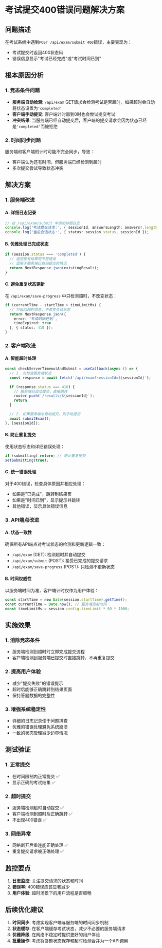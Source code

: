# 考试提交400错误问题解决方案

## 问题描述

在考试系统中遇到`POST /api/exam/submit 400`错误，主要表现为：
- 考试提交时返回400状态码
- 错误信息显示"考试已经完成"或"考试时间已到"

## 根本原因分析

### 1. 竞态条件问题
- **服务端自动检测**: `/api/exam` GET请求会检测考试是否超时，如果超时会自动将状态设置为`'completed'`
- **客户端手动提交**: 客户端计时器到0时也会尝试提交考试
- **冲突结果**: 当服务端已经自动提交后，客户端的提交请求会因为状态已经是`'completed'`而被拒绝

### 2. 时间同步问题
服务端和客户端的计时可能不完全同步，导致：
- 客户端认为还有时间，但服务端已经检测到超时
- 多次提交尝试导致状态冲突

## 解决方案

### 1. 服务端改进

#### A. 详细日志记录
```typescript
// 在 /api/exam/submit 中添加详细日志
console.log('考试提交请求:', { sessionId, answersLength: answers?.length });
console.log('当前会话状态:', { status: session.status, sessionId });
```

#### B. 优雅处理已完成状态
```typescript
if (session.status === 'completed') {
  // 返回现有结果而不是错误
  // 适用于服务端已自动提交的情况
  return NextResponse.json(existingResult);
}
```

#### C. 避免重复状态更新
在 `/api/exam/save-progress` 中只检测超时，不改变状态：
```typescript
if (currentTime - startTime > timeLimitMs) {
  // 只返回超时信息，不改变会话状态
  return NextResponse.json({ 
    error: '考试时间已到',
    timeExpired: true 
  }, { status: 410 });
}
```

### 2. 客户端改进

#### A. 智能超时处理
```typescript
const checkServerTimeoutAndSubmit = useCallback(async () => {
  // 1. 先检查服务端状态
  const response = await fetch(`/api/exam?sessionId=${sessionId}`);
  
  if (response.status === 410) {
    // 服务端已自动提交，直接跳转
    router.push(`/results/${sessionId}`);
    return;
  }
  
  // 2. 如果服务端未自动提交，则手动提交
  await submitExam();
}, [sessionId]);
```

#### B. 防止重复提交
使用状态标志和详细错误处理：
```typescript
if (submitting) return; // 防止重复提交
setSubmitting(true);
```

#### C. 统一错误处理
对于400错误，检查具体原因并相应处理：
- 如果是"已完成"，跳转到结果页
- 如果是"时间已到"，显示提示并跳转
- 其他错误，显示具体错误信息

### 3. API端点改进

#### A. 状态一致性
确保所有API端点对考试状态的检测和更新逻辑一致：
- `/api/exam` (GET): 检测超时并自动提交
- `/api/exam/submit` (POST): 接受已完成的提交请求
- `/api/exam/save-progress` (POST): 只检测不更新状态

#### B. 时间权威性
以服务端时间为准，客户端计时仅作为用户体验：
```typescript
const startTime = new Date(session.startTime).getTime();
const currentTime = Date.now(); // 服务端当前时间
const timeLimitMs = session.config.timeLimit * 60 * 1000;
```

## 实施效果

### 1. 消除竞态条件
- 服务端检测到超时时立即完成提交流程
- 客户端检测到服务端已提交时直接跳转，不再重复提交

### 2. 提高用户体验
- 减少"提交失败"的错误提示
- 超时后能够正确跳转到结果页面
- 保持答题数据的完整性

### 3. 增强系统稳定性
- 详细的日志记录便于问题排查
- 优雅的错误处理避免系统崩溃
- 一致的状态管理减少边界情况

## 测试验证

### 1. 正常提交
- 在时间限制内正常提交 ✅
- 显示正确的考试结果 ✅

### 2. 超时提交
- 服务端检测超时自动提交 ✅
- 客户端检测到超时后正确跳转 ✅
- 不出现400错误 ✅

### 3. 网络异常
- 网络断开后重连能正确处理 ✅
- 重复提交请求被正确处理 ✅

## 监控要点

1. **日志监控**: 关注提交请求的状态和时间
2. **错误率**: 400错误应该显著减少
3. **用户体验**: 超时场景下的用户流程是否顺畅

## 后续优化建议

1. **时间同步**: 考虑实现客户端与服务端的时间同步机制
2. **状态缓存**: 在客户端缓存考试状态，减少不必要的服务端请求
3. **优雅降级**: 在网络不稳定时提供更好的用户体验
4. **批量操作**: 考虑将答题状态保存和超时检测合并为一个API调用
